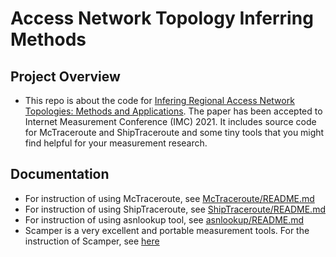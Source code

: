 # Access Network Topology Inferring Methods

## Project Overview
	
- This repo is about the code for [Infering Regional Access Network Topologies: Methods and Applications](https://dl.acm.org/doi/10.1145/3487552.3487812). The paper has been accepted to Internet Measurement Conference (IMC) 2021. It includes source code for McTraceroute and ShipTraceroute and some tiny tools that you might find helpful for your measurement research.

## Documentation

- For instruction of using McTraceroute, see [McTraceroute/README.md](McTraceroute/README.md)
- For instruction of using ShipTraceroute, see [ShipTraceroute/README.md](ShipTraceroute/README.md)
- For instruction of using asnlookup tool, see [asnlookup/README.md](asnlookup/README.md)
- Scamper is a very excellent and portable measurement tools. For the instruction of Scamper, see [here](https://www.caida.org/catalog/software/scamper/)